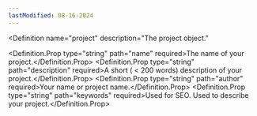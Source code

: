 ```yaml
---
lastModified: 08-16-2024
---
```


<script>
  import { Definition } from "$lib/components"
</script>

<Definition
  name="project"
  description="The project object."
>
  <Definition.Prop type="string" path="name" required>The name of your project.</Definition.Prop>
  <Definition.Prop type="string" path="description" required>A short ( < 200 words) description of your project.</Definition.Prop>
  <Definition.Prop type="string" path="author" required>Your name or project name.</Definition.Prop>
  <Definition.Prop type="string" path="keywords" required>Used for SEO. Used to describe your project.</Definition.Prop>
</Definition>
